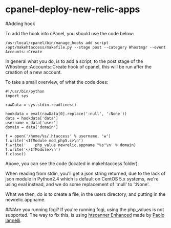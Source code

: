 cpanel-deploy-new-relic-apps
============================

#Adding hook

To add the hook into cPanel, you should use the code below:

	/usr/local/cpanel/bin/manage_hooks add script /opt/makehtaccess/makefile.py --stage post --category Whostmgr --event Accounts::Create
	
In general what you do, is to add a script, to the post stage of the Whostmgr::Accounts::Create hook of cpanel, this will be run after the creation of a new account.

To take a small overview, of what the code does:

	#!/usr/bin/python
	import sys
	
	rawData = sys.stdin.readlines()
	
	hookdata = eval(rawData[0].replace(':null', ':None'))
	data = hookdata['data']
	username = data['user']
	domain = data['domain']
	
	f = open('/home/%s/.htaccess' % username, 'w')
	f.write('<IfModule mod_php5.c>\n')
	f.write('    php_value newrelic.appname "%s"\n' % domain)
	f.write('</IfModule>\n')
	f.close()
	
Above, you can see the code (located in makehtaccess folder).

When reading from stdin, you'll get a json string returned, due to the lack of json module in Python2.4 which is default on CentOS 5.x systems, we're using eval instead, and we do some replacement of ':null' to ':None'.

What we then, do is to create a file, in the users directory, and putting in the newrelic.appname.

###Are you running fcgi?
If you're running fcgi, using the php_values is not supported. The way to fix this, is using [htscanner Enhanced](https://github.com/piannelli/htscanner-enhanced) made by [Paolo Iannelli](http://www.paoloiannelli.com/).
